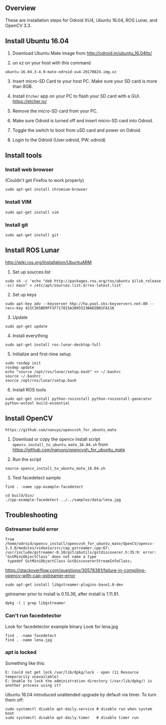 ## Overview

These are installation steps for Odroid XU4, Ubuntu 16.04, ROS Lunar, and OpenCV 3.3.

## Install Ubuntu 16.04

1. Download Ubuntu Mate image from
http://odroid.in/ubuntu_16.04lts/

2. un xz on your host with this command
```
ubuntu-16.04.3-4.9-mate-odroid-xu4-20170824.img.xz
```
3. Insert micro-SD Card to your host PC. Make sure your SD card is more than 8GB.

4. Install `Etcher` app on your PC to flash your SD card with a GUI.
https://etcher.io/

5. Remove the micro-SD card from your PC. 

6. Make sure Odroid is turned off and insert micro-SD card into Odroid.

7. Toggle the switch to boot from uSD card and power on Odroid.

8. Login to the Odroid (User:odroid, PW: odroid)

## Install tools

### Install web browser

(Couldn't get Firefox to work properly)

```
sudo apt-get install chromium-browser
```

### Install VIM
```
sudo apt-get install vim
```

### Install git
```
sudo apt-get install git
```

## Install ROS Lunar
http://wiki.ros.org/Installation/UbuntuARM

1. Set up sources.list
```
sudo sh -c 'echo "deb http://packages.ros.org/ros/ubuntu $(lsb_release -sc) main" > /etc/apt/sources.list.d/ros-latest.list'
```

2. Set up keys
```
sudo apt-key adv --keyserver hkp://ha.pool.sks-keyservers.net:80 --recv-key 421C365BD9FF1F717815A3895523BAEEB01FA116
```

3. Update
```
sudo apt-get update
```

4. Install everything
```
sudo apt-get install ros-lunar-desktop-full
```

5. Initialize and first-time setup
```
sudo rosdep init
rosdep update
echo "source /opt/ros/lunar/setup.bash" >> ~/.bashrc
source ~/.bashrc
source /opt/ros/lunar/setup.bash
```

6. Install ROS tools
```
sudo apt-get install python-rosinstall python-rosinstall-generator python-wstool build-essential
```

## Install OpenCV

```
https://github.com/nanuyo/opencvsh_for_ubuntu_mate
```

1. Download or copy the opencv install script `opencv_install_to_ubuntu_mate_16.04.sh` from https://github.com/nanuyo/opencvsh_for_ubuntu_mate

2. Run the script
```
source opencv_install_to_ubuntu_mate_16.04.sh
```

3. Test facedetect sample
```
find . -name cpp-example-facedetect
```
```
cd build/bin/
./cpp-example-facedetect ../../samples/data/lena.jpg
```

## Troubleshooting

### Gstreamer build error
```
from /home/odroid/opencv_install/opencvsh_for_ubuntu_mate/OpenCV/opencv-3.3.0/modules/videoio/src/cap_gstreamer.cpp:67:
/usr/include/gstreamer-0.10/gst/pbutils/gstdiscoverer.h:35:9: error: ‘GstMiniObjectClass’ does not name a type
 typedef GstMiniObjectClass GstDiscovererStreamInfoClass;
```
https://stackoverflow.com/questions/30578381/failure-in-compiling-opencv-with-cap-gstreamer-error
```
sudo apt-get install libgstreamer-plugins-base1.0-dev
```
gstreamer prior to install is 0.10.36, after install is 1.11.91.
```
dpkg -l | grep libgstreamer
```

### Can't run facedetector

Look for facedetector example binary
Look for lena.jpg
```
find . -name facedetect
find . -name lena.jpg 
```

### apt is locked

Something like this:
```
E: Could not get lock /var/lib/dpkg/lock - open (11 Resource temporarily unavailable)
E: Unable to lock the administration directory (/var/lib/dpkg/) is another process using it?  
```

Ubuntu 16.04 introduced unattended upgrade by default via timer.
To turn them off:
```
sudo systemctl disable apt-daily.service # disable run when system boot
sudo systemctl disable apt-daily.timer   # disable timer run
```
